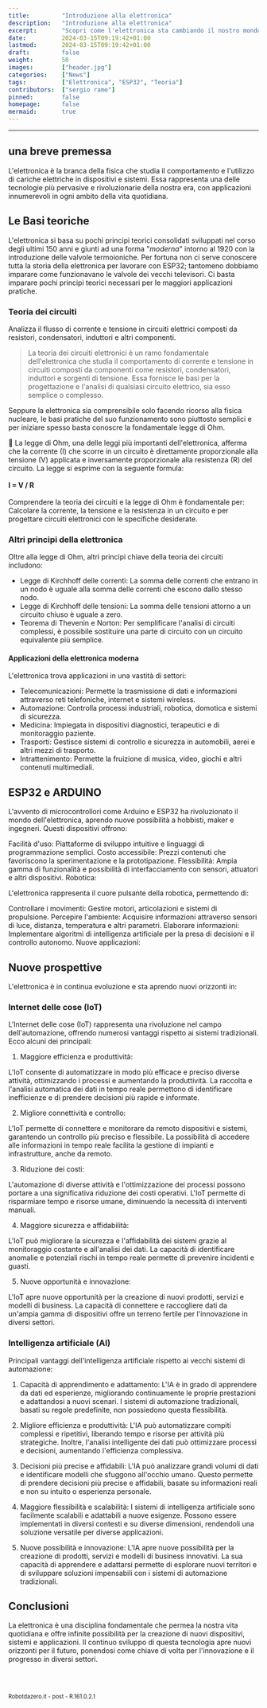 ```yaml
---
title:         "Introduzione alla elettronica"
description:   "Introduzione alla elettronica"
excerpt:       "Scopri come l'elettronica sta cambiando il nostro mondo, dai dispositivi quotidiani alla robotica avanzata. Entra a far parte della community di appassionati e professionisti che stanno costruendo il futuro della tecnologia..."
date:          2024-03-15T09:19:42+01:00
lastmod:       2024-03-15T09:19:42+01:00
draft:         false
weight:        50
images:        ["header.jpg"]
categories:    ["News"]
tags:          ["Elettronica", "ESP32", "Teoria"]
contributors:  ["sergio rame"]
pinned:        false
homepage:      false
mermaid:       true
---
```




<hr>

## una breve premessa

L'elettronica è la branca della fisica che studia il comportamento e l'utilizzo di cariche elettriche in dispositivi e sistemi. Essa rappresenta una delle tecnologie più pervasive e rivoluzionarie della nostra era, con applicazioni innumerevoli in ogni ambito della vita quotidiana.

## Le Basi teoriche

L'elettronica si basa su pochi principi teorici consolidati sviluppati nel corso degli ultimi 150 anni e giunti ad una forma "*moderna*" intorno al 1920 con la introduzione delle valvole termoioniche. Per fortuna non ci serve conoscere tutta la storia della elettronica per lavorare con ESP32; tantomeno dobbiamo imparare come funzionavano le valvole dei vecchi televisori. Ci basta imparare pochi principi teorici necessari per le maggiori applicazioni pratiche.

### Teoria dei circuiti 
Analizza il flusso di corrente e tensione in circuiti elettrici composti da resistori, condensatori, induttori e altri componenti.

> La teoria dei circuiti elettronici è un ramo fondamentale dell'elettronica che studia il comportamento di corrente e tensione in circuiti composti da componenti come resistori, condensatori, induttori e sorgenti di tensione. Essa fornisce le basi per la progettazione e l'analisi di qualsiasi circuito elettrico, sia esso semplice o complesso.

Seppure la elettronica sia comprensibile solo facendo ricorso alla fisica nucleare, le basi pratiche del suo funzionamento sono piuttosto semplici e per iniziare spesso basta conoscre la fondamentale legge di Ohm.

<div class="alert alert-doks d-flexflex-shrink-1" role="alert">🔑
La legge di Ohm, una delle leggi più importanti dell'elettronica, afferma che la corrente (I) che scorre in un circuito è direttamente proporzionale alla tensione (V) applicata e inversamente proporzionale alla resistenza (R) del circuito. La legge si esprime con la seguente formula:
<br><br><strong>I = V / R</strong><br><br>
Comprendere la teoria dei circuiti e la legge di Ohm è fondamentale per:
Calcolare la corrente, la tensione e la resistenza in un circuito e per progettare circuiti elettronici con le specifiche desiderate.
</div>


### Altri principi della elettronica

Oltre alla legge di Ohm, altri principi chiave della teoria dei circuiti includono:

- Legge di Kirchhoff delle correnti: La somma delle correnti che entrano in un nodo è uguale alla somma delle correnti che escono dallo stesso nodo.
- Legge di Kirchhoff delle tensioni: La somma delle tensioni attorno a un circuito chiuso è uguale a zero.
- Teorema di Thevenin e Norton: Per semplificare l'analisi di circuiti complessi, è possibile sostituire una parte di circuito con un circuito equivalente più semplice.


#### Applicazioni della elettronica moderna

L'elettronica trova applicazioni in una vastità di settori:

- Telecomunicazioni: Permette la trasmissione di dati e informazioni attraverso reti telefoniche, internet e sistemi wireless.
- Automazione: Controlla processi industriali, robotica, domotica e sistemi di sicurezza.
- Medicina: Impiegata in dispositivi diagnostici, terapeutici e di monitoraggio paziente.
- Trasporti: Gestisce sistemi di controllo e sicurezza in automobili, aerei e altri mezzi di trasporto.
- Intrattenimento: Permette la fruizione di musica, video, giochi e altri contenuti multimediali.


## ESP32 e ARDUINO

L'avvento di microcontrollori come Arduino e ESP32 ha rivoluzionato il mondo dell'elettronica, aprendo nuove possibilità a hobbisti, maker e ingegneri. Questi dispositivi offrono:

Facilità d'uso: Piattaforme di sviluppo intuitive e linguaggi di programmazione semplici.
Costo accessibile: Prezzi contenuti che favoriscono la sperimentazione e la prototipazione.
Flessibilità: Ampia gamma di funzionalità e possibilità di interfacciamento con sensori, attuatori e altri dispositivi.
Robotica:

L'elettronica rappresenta il cuore pulsante della robotica, permettendo di:

Controllare i movimenti: Gestire motori, articolazioni e sistemi di propulsione.
Percepire l'ambiente: Acquisire informazioni attraverso sensori di luce, distanza, temperatura e altri parametri.
Elaborare informazioni: Implementare algoritmi di intelligenza artificiale per la presa di decisioni e il controllo autonomo.
Nuove applicazioni:

## Nuove prospettive

L'elettronica è in continua evoluzione e sta aprendo nuovi orizzonti in:

### Internet delle cose (IoT)

L'Internet delle cose (IoT) rappresenta una rivoluzione nel campo dell'automazione, offrendo numerosi vantaggi rispetto ai sistemi tradizionali. Ecco alcuni dei principali:

1. Maggiore efficienza e produttività:

L'IoT consente di automatizzare in modo più efficace e preciso diverse attività, ottimizzando i processi e aumentando la produttività. La raccolta e l'analisi automatica dei dati in tempo reale permettono di identificare inefficienze e di prendere decisioni più rapide e informate.

2. Migliore connettività e controllo:

L'IoT permette di connettere e monitorare da remoto dispositivi e sistemi, garantendo un controllo più preciso e flessibile. La possibilità di accedere alle informazioni in tempo reale facilita la gestione di impianti e infrastrutture, anche da remoto.

3. Riduzione dei costi:

L'automazione di diverse attività e l'ottimizzazione dei processi possono portare a una significativa riduzione dei costi operativi. L'IoT permette di risparmiare tempo e risorse umane, diminuendo la necessità di interventi manuali.

4. Maggiore sicurezza e affidabilità:

L'IoT può migliorare la sicurezza e l'affidabilità dei sistemi grazie al monitoraggio costante e all'analisi dei dati. La capacità di identificare anomalie e potenziali rischi in tempo reale permette di prevenire incidenti e guasti.

5. Nuove opportunità e innovazione:

L'IoT apre nuove opportunità per la creazione di nuovi prodotti, servizi e modelli di business. La capacità di connettere e raccogliere dati da un'ampia gamma di dispositivi offre un terreno fertile per l'innovazione in diversi settori.



### Intelligenza artificiale (AI)

Principali vantaggi dell'intelligenza artificiale rispetto ai vecchi sistemi di automazione:
1. Capacità di apprendimento e adattamento: L'IA è in grado di apprendere da dati ed esperienze, migliorando continuamente le proprie prestazioni e adattandosi a nuovi scenari. I sistemi di automazione tradizionali, basati su regole predefinite, non possiedono questa flessibilità.

2. Migliore efficienza e produttività: L'IA può automatizzare compiti complessi e ripetitivi, liberando tempo e risorse per attività più strategiche. Inoltre, l'analisi intelligente dei dati può ottimizzare processi e decisioni, aumentando l'efficienza complessiva.

3. Decisioni più precise e affidabili: L'IA può analizzare grandi volumi di dati e identificare modelli che sfuggono all'occhio umano. Questo permette di prendere decisioni più precise e affidabili, basate su informazioni reali e non su intuito o esperienza personale.

4. Maggiore flessibilità e scalabilità: I sistemi di intelligenza artificiale sono facilmente scalabili e adattabili a nuove esigenze. Possono essere implementati in diversi contesti e su diverse dimensioni, rendendoli una soluzione versatile per diverse applicazioni.

5. Nuove possibilità e innovazione: L'IA apre nuove possibilità per la creazione di prodotti, servizi e modelli di business innovativi. La sua capacità di apprendere e adattarsi permette di esplorare nuovi territori e di sviluppare soluzioni impensabili con i sistemi di automazione tradizionali.

## Conclusioni

La elettronica è una disciplina fondamentale che permea la nostra vita quotidiana e offre infinite possibilità per la creazione di nuovi dispositivi, sistemi e applicazioni. Il continuo sviluppo di questa tecnologia apre nuovi orizzonti per il futuro, ponendosi come chiave di volta per l'innovazione e il progresso in diversi settori.

<br>
<br>
<p style="font-size: 0.80em;">Robotdazero.it - post - R.161.0.2.1</p>
